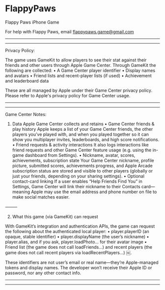 # FlappyPaws
Flappy Paws iPhone Game


For help with Flappy Paws, email flappypaws.game@gmail.com

**********************************************************
**********************************************************
Privacy Policy:

The game uses GameKit to allow players to see their stat against their friends and other users through Apple Game Center. Through GameKit the following are collected:
	•	A Game Center player identifier
	•	Display names and avatars
	•	Friend lists and recent-player lists (if used)
	•	Achievement and leaderboard data

 These are all managed by Apple under their Game Center privacy policy. Please refer to Apple's privacy policy for Game Center usage.
 
**********************************************************
**********************************************************

 Game Center Notes:
 
 1. Data Apple Game Center collects and retains
	•	Game Center friends & play history
Apple keeps a list of your Game Center friends, the other players you’ve played with, and when you played together so it can show you multiplayer invites, leaderboards, and high score notifications.
	•	Friend requests & activity interactions
It also logs interactions like friend requests and other Game Center feature usage (e.g. using the in-game dashboard from Settings).
	•	Nickname, avatar, scores, achievements, subscription state
Your Game Center nickname, profile picture, submitted scores, achievements progress, and Apple Arcade subscription status are stored and visible to other players (globally or just your friends, depending on your sharing settings).
	•	Optional contact-card linking
If a user enables “Help Friends Find You” in Settings, Game Center will link their nickname to their Contacts card—meaning Apple may use the email address and phone number on file to make social matches easier.

⸻

2. What this game (via GameKit) can request

With GameKit’s integration and authentication APIs, the game can request the following about the authenticated local player:
	•	player.playerID (an opaque, stable identifier)
	•	player.displayName (the user’s nickname)
	•	player.alias, and if you ask, player.loadPhoto… for their avatar image
	•	Friend list (the game does not call loadFriends…) and recent players (the game does not call recent players via loadRecentPlayers…)  ￼.

These identifiers are not user’s email or real name—they’re Apple-managed tokens and display names. The developer won’t receive their Apple ID or password, nor any other contact info.

**********************************************************
**********************************************************

 
